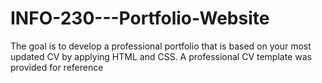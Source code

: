 # INFO-230---Portfolio-Website
The goal is to develop a professional portfolio that is based on your most updated CV by applying HTML and CSS. 
A professional CV template was provided for reference
